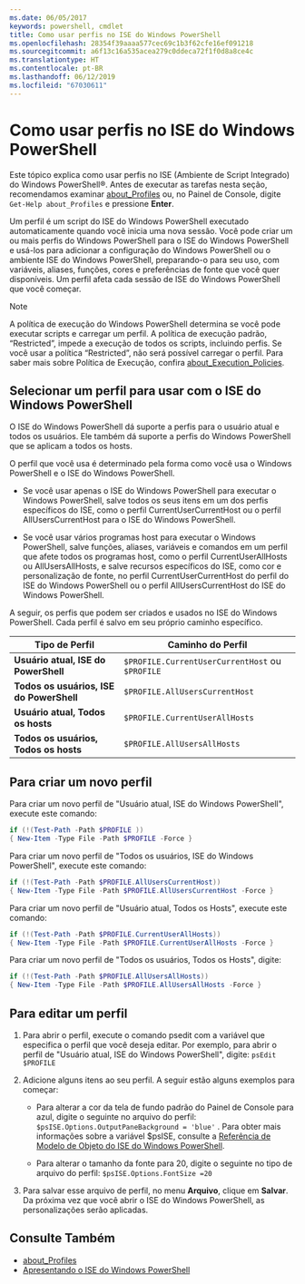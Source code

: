 ```yaml
---
ms.date: 06/05/2017
keywords: powershell, cmdlet
title: Como usar perfis no ISE do Windows PowerShell
ms.openlocfilehash: 28354f39aaaa577cec69c1b3f62cfe16ef091218
ms.sourcegitcommit: a6f13c16a535acea279c0ddeca72f1f0d8a8ce4c
ms.translationtype: HT
ms.contentlocale: pt-BR
ms.lasthandoff: 06/12/2019
ms.locfileid: "67030611"
---
```

# <a name="how-to-use-profiles-in-windows-powershell-ise"></a>Como usar perfis no ISE do Windows PowerShell

Este tópico explica como usar perfis no ISE (Ambiente de Script Integrado) do Windows PowerShell®. Antes de executar as tarefas nesta seção, recomendamos examinar [about_Profiles](/powershell/module/microsoft.powershell.core/about/about_profiles) ou, no Painel de Console, digite `Get-Help about_Profiles` e pressione **Enter**.

Um perfil é um script do ISE do Windows PowerShell executado automaticamente quando você inicia uma nova sessão.  Você pode criar um ou mais perfis do Windows PowerShell para o ISE do Windows PowerShell e usá-los para adicionar a configuração do Windows PowerShell ou o ambiente ISE do Windows PowerShell, preparando-o para seu uso, com variáveis, aliases, funções, cores e preferências de fonte que você quer disponíveis. Um perfil afeta cada sessão de ISE do Windows PowerShell que você começar.

> [!NOTE]
> A política de execução do Windows PowerShell determina se você pode executar scripts e carregar um perfil. A política de execução padrão, “Restricted”, impede a execução de todos os scripts, incluindo perfis. Se você usar a política “Restricted”, não será possível carregar o perfil. Para saber mais sobre Política de Execução, confira [about_Execution_Policies](/powershell/module/microsoft.powershell.core/about/about_execution_policies).

## <a name="selecting-a-profile-to-use-in-the-windows-powershell-ise"></a>Selecionar um perfil para usar com o ISE do Windows PowerShell

O ISE do Windows PowerShell dá suporte a perfis para o usuário atual e todos os usuários. Ele também dá suporte a perfis do Windows PowerShell que se aplicam a todos os hosts.

O perfil que você usa é determinado pela forma como você usa o Windows PowerShell e o ISE do Windows PowerShell.

- Se você usar apenas o ISE do Windows PowerShell para executar o Windows PowerShell, salve todos os seus itens em um dos perfis específicos do ISE, como o perfil CurrentUserCurrentHost ou o perfil AllUsersCurrentHost para o ISE do Windows PowerShell.

- Se você usar vários programas host para executar o Windows PowerShell, salve funções, aliases, variáveis e comandos em um perfil que afete todos os programas host, como o perfil CurrentUserAllHosts ou AllUsersAllHosts, e salve recursos específicos do ISE, como cor e personalização de fonte, no perfil CurrentUserCurrentHost do perfil do ISE do Windows PowerShell ou o perfil AllUsersCurrentHost do ISE do Windows PowerShell.

A seguir, os perfis que podem ser criados e usados no ISE do Windows PowerShell. Cada perfil é salvo em seu próprio caminho específico.

| Tipo de Perfil | Caminho do Perfil |
| --- | --- |
| **Usuário atual, ISE do PowerShell**| `$PROFILE.CurrentUserCurrentHost` ou `$PROFILE` |
| **Todos os usuários, ISE do PowerShell**| `$PROFILE.AllUsersCurrentHost` |
| **Usuário atual, Todos os hosts**| `$PROFILE.CurrentUserAllHosts` |
| **Todos os usuários, Todos os hosts** | `$PROFILE.AllUsersAllHosts` |

## <a name="to-create-a-new-profile"></a>Para criar um novo perfil

Para criar um novo perfil de "Usuário atual, ISE do Windows PowerShell", execute este comando:

```powershell
if (!(Test-Path -Path $PROFILE ))
{ New-Item -Type File -Path $PROFILE -Force }
```

Para criar um novo perfil de "Todos os usuários, ISE do Windows PowerShell", execute este comando:

```powershell
if (!(Test-Path -Path $PROFILE.AllUsersCurrentHost))
{ New-Item -Type File -Path $PROFILE.AllUsersCurrentHost -Force }
```

Para criar um novo perfil de "Usuário atual, Todos os Hosts", execute este comando:

```powershell
if (!(Test-Path -Path $PROFILE.CurrentUserAllHosts))
{ New-Item -Type File -Path $PROFILE.CurrentUserAllHosts -Force }
```

Para criar um novo perfil de "Todos os usuários, Todos os Hosts", digite:

```powershell
if (!(Test-Path -Path $PROFILE.AllUsersAllHosts))
{ New-Item -Type File -Path $PROFILE.AllUsersAllHosts -Force }
```

## <a name="to-edit-a-profile"></a>Para editar um perfil

1. Para abrir o perfil, execute o comando psedit com a variável que especifica o perfil que você deseja editar. Por exemplo, para abrir o perfil de "Usuário atual, ISE do Windows PowerShell", digite: `psEdit $PROFILE`

2. Adicione alguns itens ao seu perfil. A seguir estão alguns exemplos para começar:

   - Para alterar a cor da tela de fundo padrão do Painel de Console para azul, digite o seguinte no arquivo do perfil: `$psISE.Options.OutputPaneBackground = 'blue'` . Para obter mais informações sobre a variável $psISE, consulte a [Referência de Modelo de Objeto do ISE do Windows PowerShell](object-model/The-ISE-Object-Model-Hierarchy.md).

   - Para alterar o tamanho da fonte para 20, digite o seguinte no tipo de arquivo do perfil: `$psISE.Options.FontSize =20`

3. Para salvar esse arquivo de perfil, no menu **Arquivo**, clique em **Salvar**. Da próxima vez que você abrir o ISE do Windows PowerShell, as personalizações serão aplicadas.

## <a name="see-also"></a>Consulte Também

- [about_Profiles](/powershell/module/microsoft.powershell.core/about/about_profiles)
- [Apresentando o ISE do Windows PowerShell](Introducing-the-Windows-PowerShell-ISE.md)
